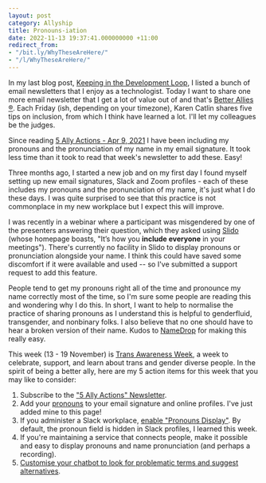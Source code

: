 ```yaml
---
layout: post
category: Allyship
title: Pronouns-iation
date: 2022-11-13 19:37:41.000000000 +11:00
redirect_from:
- "/bit.ly/WhyTheseAreHere/"
- "/l/WhyTheseAreHere/"
---
```

In my last blog post, [Keeping in the Development
Loop](/blog/2022/08/04/keeping-in-the-development-loop/), I listed a bunch of
email newsletters that I enjoy as a technologist. Today I want to share one more
email newsletter that I get a lot of value out of and that's [Better Allies
&reg;](https://betterallies.com/more-content/). Each Friday (ish, depending on
your timezone), Karen Catlin shares five tips on inclusion, from which I think
have learned a lot. I'll let my colleagues be the judges.

Since reading [5 Ally Actions - Apr 9,
2021](https://us19.campaign-archive.com/?u=cc808df089bf312fc1a37916d&id=81fee06c2b)
I have been including my pronouns and the pronunciation of my name in my email
signature. It took less time than it took to read that week's newsletter to add
these. Easy!

Three months ago, I started a new job and on my first day I found myself setting
up new email signatures, Slack and Zoom profiles - each of these includes my
pronouns and the pronunciation of my name, it's just what I do these days. I was
quite surprised to see that this practice is not commonplace in my new workplace
but I expect this will improve.

I was recently in a webinar where a participant was misgendered by one of the
presenters answering their question, which they asked using
[Slido](https://www.slido.com/) (whose homepage boasts, "It’s how you **include
everyone** in your meetings"). There's currently no facility in Slido to display
pronouns or pronunciation alongside your name. I think this could have saved
some discomfort if it were available and used -- so I've submitted a support
request to add this feature.

People tend to get my pronouns right all of the time and pronounce my name
correctly most of the time, so I'm sure some people are reading this and
wondering why I do this. In short, I want to help to normalise the practice of
sharing pronouns as I understand this is helpful to genderfluid, transgender,
and nonbinary folks. I also believe that no one should have to hear a broken
version of their name. Kudos to [NameDrop](https://namedrop.io/) for making this
really easy.

This week (13 - 19 November) is [Trans Awareness
Week](https://www.minus18.org.au/campaigns/trans-awareness-week), a week to
celebrate, support, and learn about trans and gender diverse people. In the
spirit of being a better ally, here are my 5 action items for this week that you
may like to consider:

1. Subscribe to the ["5 Ally Actions" Newsletter](https://betterallies.us19.list-manage.com/subscribe?u=cc808df089bf312fc1a37916d&id=575137cdc6).
1. Add your
   [pronouns](https://www.minus18.org.au/campaigns/trans-awareness-week) to your
   email signature and online profiles. I've just added mine to this page!
1. If you administer a Slack workplace, [enable "Pronouns
   Display"](https://slack.com/help/articles/1500011115781). By default, the
   pronoun field is hidden in Slack profiles, I learned this week.
1. If you're maintaining a service that connects people, make it possible and
   easy to display pronouns and name pronunciation (and perhaps a recording).
1. [Customise your chatbot to look for problematic terms and suggest alternatives](https://betterallies.com/language/).
